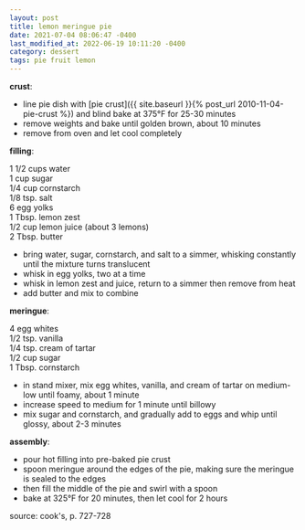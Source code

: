 ```yaml
---
layout: post
title: lemon meringue pie
date: 2021-07-04 08:06:47 -0400
last_modified_at: 2022-06-19 10:11:20 -0400
category: dessert
tags: pie fruit lemon
---
```


**crust**:
* line pie dish with [pie crust]({{ site.baseurl }}{% post_url 2010-11-04-pie-crust %})
  and blind bake at 375°F for 25-30 minutes
* remove weights and bake until golden brown, about 10 minutes
* remove from oven and let cool completely

**filling**:

1 1/2 cups water  
1 cup sugar  
1/4 cup cornstarch  
1/8 tsp. salt  
6 egg yolks  
1 Tbsp. lemon zest  
1/2 cup lemon juice (about 3 lemons)  
2 Tbsp. butter  
* bring water, sugar, cornstarch, and salt to a simmer, whisking constantly until the
  mixture turns translucent
* whisk in egg yolks, two at a time
* whisk in lemon zest and juice, return to a simmer then remove from heat
* add butter and mix to combine

**meringue**:

4 egg whites  
1/2 tsp. vanilla  
1/4 tsp. cream of tartar  
1/2 cup sugar  
1 Tbsp. cornstarch
* in stand mixer, mix egg whites, vanilla, and cream of tartar on medium-low until
  foamy, about 1 minute
* increase speed to medium for 1 minute until billowy
* mix sugar and cornstarch, and gradually add to eggs and whip until glossy, about 2-3 minutes

**assembly**:
* pour hot filling into pre-baked pie crust
* spoon meringue around the edges of the pie, making sure the meringue is sealed to
  the edges
* then fill the middle of the pie and swirl with a spoon
* bake at 325°F for 20 minutes, then let cool for 2 hours

source: cook's, p. 727-728
